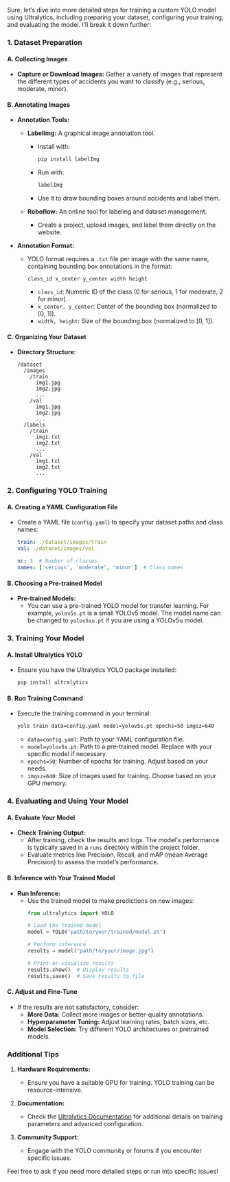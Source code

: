 Sure, let’s dive into more detailed steps for training a custom YOLO model using Ultralytics, including preparing your dataset, configuring your training, and evaluating the model. I’ll break it down further:

### 1. **Dataset Preparation**

#### A. **Collecting Images**

- **Capture or Download Images:** Gather a variety of images that represent the different types of accidents you want to classify (e.g., serious, moderate, minor).

#### B. **Annotating Images**

- **Annotation Tools:**
  - **LabelImg:** A graphical image annotation tool.
    - Install with:
      ```bash
      pip install labelImg
      ```
    - Run with:
      ```bash
      labelImg
      ```
    - Use it to draw bounding boxes around accidents and label them.

  - **Roboflow:** An online tool for labeling and dataset management.
    - Create a project, upload images, and label them directly on the website.

- **Annotation Format:**
  - YOLO format requires a `.txt` file per image with the same name, containing bounding box annotations in the format:
    ```
    class_id x_center y_center width height
    ```
    - `class_id`: Numeric ID of the class (0 for serious, 1 for moderate, 2 for minor).
    - `x_center, y_center`: Center of the bounding box (normalized to [0, 1]).
    - `width, height`: Size of the bounding box (normalized to [0, 1]).

#### C. **Organizing Your Dataset**

- **Directory Structure:**
  ```
  /dataset
    /images
      /train
        img1.jpg
        img2.jpg
        ...
      /val
        img1.jpg
        img2.jpg
        ...
    /labels
      /train
        img1.txt
        img2.txt
        ...
      /val
        img1.txt
        img2.txt
        ...
  ```

### 2. **Configuring YOLO Training**

#### A. **Creating a YAML Configuration File**

- Create a YAML file (`config.yaml`) to specify your dataset paths and class names:
  ```yaml
  train: ./dataset/images/train
  val: ./dataset/images/val

  nc: 3  # Number of classes
  names: ['serious', 'moderate', 'minor']  # Class names
  ```

#### B. **Choosing a Pre-trained Model**

- **Pre-trained Models:**
  - You can use a pre-trained YOLO model for transfer learning. For example, `yolov5s.pt` is a small YOLOv5 model. The model name can be changed to `yolov5su.pt` if you are using a YOLOv5u model.
  
### 3. **Training Your Model**

#### A. **Install Ultralytics YOLO**

- Ensure you have the Ultralytics YOLO package installed:
  ```bash
  pip install ultralytics
  ```

#### B. **Run Training Command**

- Execute the training command in your terminal:
  ```bash
  yolo train data=config.yaml model=yolov5s.pt epochs=50 imgsz=640
  ```
  - `data=config.yaml`: Path to your YAML configuration file.
  - `model=yolov5s.pt`: Path to a pre-trained model. Replace with your specific model if necessary.
  - `epochs=50`: Number of epochs for training. Adjust based on your needs.
  - `imgsz=640`: Size of images used for training. Choose based on your GPU memory.

### 4. **Evaluating and Using Your Model**

#### A. **Evaluate Your Model**

- **Check Training Output:**
  - After training, check the results and logs. The model's performance is typically saved in a `runs` directory within the project folder.
  - Evaluate metrics like Precision, Recall, and mAP (mean Average Precision) to assess the model’s performance.

#### B. **Inference with Your Trained Model**

- **Run Inference:**
  - Use the trained model to make predictions on new images:
    ```python
    from ultralytics import YOLO

    # Load the trained model
    model = YOLO("path/to/your/trained/model.pt")

    # Perform inference
    results = model("path/to/your/image.jpg")

    # Print or visualize results
    results.show()  # Display results
    results.save()  # Save results to file
    ```

#### C. **Adjust and Fine-Tune**

- If the results are not satisfactory, consider:
  - **More Data:** Collect more images or better-quality annotations.
  - **Hyperparameter Tuning:** Adjust learning rates, batch sizes, etc.
  - **Model Selection:** Try different YOLO architectures or pretrained models.

### Additional Tips

1. **Hardware Requirements:**
   - Ensure you have a suitable GPU for training. YOLO training can be resource-intensive.

2. **Documentation:**
   - Check the [Ultralytics Documentation](https://docs.ultralytics.com/) for additional details on training parameters and advanced configuration.

3. **Community Support:**
   - Engage with the YOLO community or forums if you encounter specific issues.

Feel free to ask if you need more detailed steps or run into specific issues!